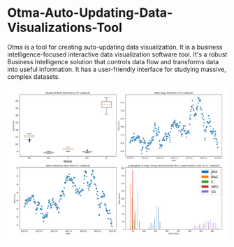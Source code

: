 # Otma-Auto-Updating-Data-Visualizations-Tool

Otma is a tool for creating auto-updating data visualization. It is a business intelligence-focused interactive data visualization software tool. It's a robust Business Intelligence solution that controls data flow and transforms data into useful information. It has a user-friendly interface for studying massive, complex datasets.

<div style="background-color:white; padding:10px;">
  <img src="https://github.com/udaychugh/Otma-Auto-Updating-Data-Visualizations-Tool/blob/main/assets/screenshot_output.png?raw=true">
</div>
